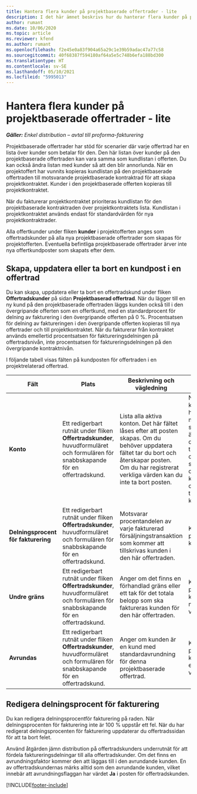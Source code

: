 ```yaml
---
title: Hantera flera kunder på projektbaserade offertrader - lite
description: I det här ämnet beskrivs hur du hanterar flera kunder på projektbaserade offertrader.
author: rumant
ms.date: 10/06/2020
ms.topic: article
ms.reviewer: kfend
ms.author: rumant
ms.openlocfilehash: f2e45e0a83f904a65a29c1e39b59adac47a77c58
ms.sourcegitcommit: 40f68387f594180af64a5e5c748b6efa188bd300
ms.translationtype: HT
ms.contentlocale: sv-SE
ms.lasthandoff: 05/10/2021
ms.locfileid: "5995013"
---
```

# <a name="manage-multiple-customers-on-project-based-quote-lines---lite"></a>Hantera flera kunder på projektbaserade offertrader - lite

_**Gäller:** Enkel distribution – avtal till proforma-fakturering_

Projektbaserade offertrader har stöd för scenarier där varje offertrad har en lista över kunder som betalar för den. Den här listan över kunder på den projektbaserade offertraden kan vara samma som kundlistan i offerten. Du kan också ändra listan med kunder så att den blir annorlunda. När en projektoffert har vunnits kopieras kundlistan på den projektbaserade offertraden till motsvarande projektbaserade kontraktrad för att skapa projektkontraktet. Kunder i den projektbaserade offerten kopieras till projektkontraktet.

När du fakturerar projektkontraktet prioriteras kundlistan för den projektbaserade kontraktraden över projektkontraktets lista. Kundlistan i projektkontraktet används endast för standardvärden för nya projektkontraktrader.

Alla offertkunder under fliken **kunder** i projektofferten anges som offertradskunder på alla nya projektbaserade offertrader som skapas för projektofferten. Eventuella befintliga projektbaserade offertrader ärver inte nya offertkundposter som skapats efter dem.

## <a name="create-update-or-delete-a-quote-line-customer-record"></a>Skapa, uppdatera eller ta bort en kundpost i en offertrad

Du kan skapa, uppdatera eller ta bort en offertradskund under fliken **Offertradskunder** på sidan **Projektbaserad offertrad**. När du lägger till en ny kund på den projektbaserade offertraden läggs kunden också till i den övergripande offerten som en offertkund, med en standardprocent för delning av fakturering i den övergripande offerten på 0 %. Procentsatsen för delning av faktureringen i den övergripande offerten kopieras till nya offertrader och till projektkontraktet. När du fakturerar från kontraktet används emellertid procentsatsen för faktureringsdelningen på offertradsnivån, inte procentsatsen för faktureringsdelningen på den övergripande kontraktnivån. 

I följande tabell visas fälten på kundposten för offertraden i en projektrelaterad offertrad.

| Fält | Plats | Beskrivning och vägledning | Inverkan nedströms |
| --- | --- | --- | --- |
| **Konto** | Ett redigerbart rutnät under fliken **Offertradskunder**, huvudformuläret och formulären för snabbskapande för en offertradskund. | Lista alla aktiva konton. Det här fältet låses efter att posten skapas. Om du behöver uppdatera fältet tar du bort och återskapar posten. Om du har registrerat verkliga värden kan du inte ta bort posten. | När du plockar ett konto från huvudkontolistan med konton som ska läggas till läggs även offertradskunder till som en offertkund när du sparar den. När en offert har vunnits kopieras offertradskunder till projektets kontraktradkunder. |
| **Delningsprocent för fakturering** | Ett redigerbart rutnät under fliken **Offertradskunder**, huvudformuläret och formulären för snabbskapande för en offertradskund. | Motsvarar procentandelen av varje fakturerad försäljningstransaktion som kommer att tillskrivas kunden i den här offertraden. | Kopierad till projektets kontraktradkunder. |
| **Undre gräns** | Ett redigerbart rutnät under fliken **Offertradskunder**, huvudformuläret och formulären för snabbskapande för en offertradskund. | Anger om det finns en förhandlad gräns eller ett tak för det totala belopp som ska faktureras kunden för den här offertraden. | Kopieras till projektets kontraktsradkunder när en offert har vunnits. |
| **Avrundas** | Ett redigerbart rutnät under fliken **Offertradskunder**, huvudformuläret och formulären för snabbskapande för en offertradskund. | Anger om kunden är en kund med standardavrundning för denna projektbaserade offertrad. | Kopieras till projektets kontraktkunder när en offert har vunnits. |

## <a name="edit-billing-split-percentages"></a>Redigera delningsprocent för fakturering

Du kan redigera delningsprocentför fakturering på raden. När delningsprocenten för fakturering inte är 100 % uppstår ett fel. När du har redigerat delningsprocenten för fakturering uppdaterar du offertradssidan för att ta bort felet.

Använd åtgärden jämn distribution på offertradskunders underrutnät för att fördela faktureringsdelningar till alla offertradskunder. Om det finns en avrundningsfaktor kommer den att läggas till i den avrundande kunden. En av offertradskundernas märks alltid som den avrundande kunden, vilket innebär att avrundningsflaggan har värdet **Ja** i posten för offertradskunden. 


[!INCLUDE[footer-include](../../includes/footer-banner.md)]